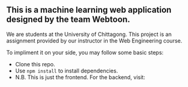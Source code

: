 ## This is a machine learning web application designed by the team Webtoon.
We are students at the University of Chittagong. 
This project is an assignment provided by our instructor in the Web Engineering course. 

To impliment it on your side, you may follow some basic steps:
- Clone this repo.
- Use `npm install` to install dependencies.
- N.B. This is just the frontend. For the backend, visit: 